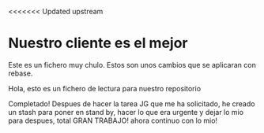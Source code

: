 <<<<<<< Updated upstream
# Nuestro cliente es el mejor

Este es un fichero muy chulo. Estos son unos cambios que se aplicaran con rebase.

Hola, esto es un fichero de lectura para nuestro repositorio

Completado! Despues de hacer la tarea JG que me ha solicitado, he creado un stash para poner en stand by, hacer lo que era urgente y dejar lo mio para despues, total 
GRAN TRABAJO! ahora continuo con lo mio! 

